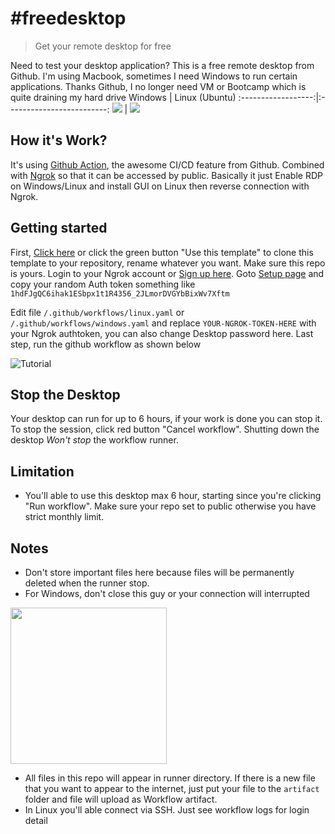 # #freedesktop
> Get your remote desktop for free

Need to test your desktop application? This is a free remote desktop from Github.
I'm using Macbook, sometimes I need Windows to run certain applications. Thanks Github, I no longer need VM or Bootcamp which is quite draining my hard drive
Windows             |  Linux (Ubuntu)
:------------------:|:-------------------------:
![](https://i.imgur.com/LjjPu62.png)  |  ![](https://i.imgur.com/6kt0ad4.png)

## How it's Work?
It's using [Github Action](https://github.com/features/actions), the awesome CI/CD feature from Github. Combined with [Ngrok](https://ngrok.com) so that it can be accessed by public. Basically it just Enable RDP on Windows/Linux and install GUI on Linux then reverse connection with Ngrok.

## Getting started
First, [Click here](https://github.com/agusibrahim/freedesktop/generate) or click the green button "Use this template" to clone this template to your repository, rename whatever you want.
Make sure this repo is yours. 
Login to your Ngrok account or [Sign up here](https://dashboard.ngrok.com/signup). Goto [Setup page](https://dashboard.ngrok.com/get-started/setup) and copy your random Auth token something like `1hdFJgQC6ihak1ESbpx1t1R4356_2JLmorDVGYbBixWv7Xftm`

Edit file `/.github/workflows/linux.yaml` or `/.github/workflows/windows.yaml` and replace `YOUR-NGROK-TOKEN-HERE` with your Ngrok authtoken, you can also change Desktop password here.
Last step, run the github workflow as shown below

![Tutorial](https://raw.githubusercontent.com/agusibrahim/freedesktop/master/freedesktop-demo.gif)

## Stop the Desktop
Your desktop can run for up to 6 hours, if your work is done you can stop it. To stop the session, click red button "Cancel workflow". Shutting down the desktop *Won't stop* the workflow runner.

## Limitation
- You'll able to use this desktop max 6 hour, starting since you're clicking "Run workflow". Make sure your repo set to public otherwise you have strict monthly limit.

## Notes
- Don't store important files here because files will be permanently deleted when the runner stop.
- For Windows, don't close this guy or your connection will interrupted
<img src="https://i.imgur.com/lhztr7E.png" width="250"/>

- All files in this repo will appear in runner directory. If there is a new file that you want to appear to the internet, just put your file to the `artifact` folder and file will upload as Workflow artifact.
- In Linux you'll able connect via SSH. Just see workflow logs for login detail

